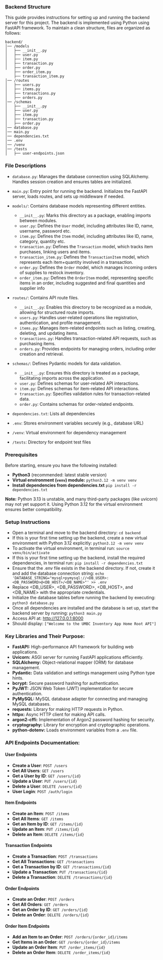 ### Backend Structure

This guide provides instructions for setting up and running the backend server for this project. The backend is implemented using Python using FastAPI framework. To maintain a clean structure, files are organized as follows:

```
backend/
│── /models
│   ├── __init__.py
│   ├── user.py
│   ├── item.py
│   ├── transaction.py
│   ├── order.py
    ├── order_item.py
    ├── transaction_item.py
│── /routes
│   ├── users.py
│   ├── items.py
│   ├── transactions.py
│   ├── orders.py
│── /schemas
│   ├── __init__.py
│   ├── user.py
│   ├── item.py
│   ├── transaction.py
│   ├── order.py
│── database.py
│── main.py
│── dependencies.txt
│── .env
│── /venv
│── /tests
│   ├── user-endpoints.json
```

### File Descriptions

- `database.py`: Manages the database connection using SQLAlchemy. Handles session creation and ensures tables are initialized.
- `main.py`: Entry point for running the backend. Initializes the FastAPI server, loads routes, and sets up middleware if needed.
- `models/`: Contains database models representing different entities.
  - `__init__.py`: Marks this directory as a package, enabling imports between modules.
  - `user.py`: Defines the `User` model, including attributes like ID, name, username, password etc.
  - `item.py`: Defines the `Item` model, including attributes like ID, name, category, quantity etc.
  - `transaction.py`: Defines the `Transaction` model, which tracks item purchases, linking users and items.
  - `transaction_item.py`: Defines the `TransactionItem` model, which represents each item+quantity involved in a transaction.
  - `order.py`: Defines the `Order` model, which manages incoming orders of supplies to restock inventory.
  - `order_item.py`: Defines the `OrderItem` model, representing specific items in an order, including suggested and final quantities and supplier info

- `routes/`: Contains API route files.
  - `__init__.py`: Enables this directory to be recognized as a module, allowing for structured route imports.
  - `users.py`: Handles user-related operations like registration, authentication, and profile management.
  - `items.py`: Manages item-related endpoints such as listing, creating, deleting, and updating items.
  - `transactions.py`: Handles transaction-related API requests, such as purchasing items.
  - `orders.py`: Provides endpoints for managing orders, including order creation and retrieval.
- `schemas/`: Defines Pydantic models for data validation.
  - `__init__.py`: Ensures this directory is treated as a package, facilitating imports across the application.
  - `user.py`: Defines schemas for user-related API interactions.
  - `item.py`: Defines schemas for item-related API interactions.
  - `transaction.py`: Specifies validation rules for transaction-related data.
  - `order.py`: Contains schemas for order-related endpoints.
- `dependencies.txt`: Lists all dependencies
- `.env`: Stores environment variables securely (e.g., database URL)
- `/venv`: Virtual environment for dependency management
- `/tests`: Directory for endpoint test files

### Prerequisites

Before starting, ensure you have the following installed:

- **Python3** (recommended: latest stable version)
- **Virtual environment (`venv`) module:** `python3.12 -m venv venv`
- **Install dependencies from dependencies.txt** `pip install -r dependencies.txt`

**Note:** Python 3.13 is unstable, and many third-party packages (like uvicorn) may not yet support it. Using Python 3.12 for the virtual environment ensures better compatibility.

### Setup Instructions

- Open a terminal and move to the backend directory: `cd backend`
- If this is your first time setting up the backend, create a new virtual environment with Python 3.12 explicitly: `python3.12 -m venv venv`
- To activate the virtual environment, in terminal run: `source venv/bin/activate`
- If this is your first time setting up the backend, install the required dependencies, in terminal run: `pip install -r dependencies.txt`
- Ensure that the .env file exists in the backend directory. If not, create it and add the database connection string: `echo 'DATABASE_STRING="mysql+pymysql://<DB_USER>:<DB_PASSWORD>@<DB_HOST>/<DB_NAME>"' >> .env`
- Replace <DB_USER>, <DB_PASSWORD>, <DB_HOST>, and <DB_NAME> with the appropriate credentials.
- Initialize the database tables before running the backend by executing: `python3 database.py`
- Once all dependencies are installed and the database is set up, start the backend server by running: `python3 main.py`
- Access API at: http://127.0.0.1:8000
- Should display: `["Welcome to the UMBC Inventory App Home Root API"]`

### Key Libraries and Their Purpose:

- **FastAPI:** High-performance API framework for building web applications.
- **Uvicorn:** ASGI server for running FastAPI applications efficiently.
- **SQLAlchemy:** Object-relational mapper (ORM) for database management.
- **Pydantic:** Data validation and settings management using Python type hints.
- **bcrypt:** Secure password hashing for authentication.
- **PyJWT:** JSON Web Token (JWT) implementation for secure authentication.
- **PyMySQL:** MySQL database adapter for connecting and managing MySQL databases.
- **requests:** Library for making HTTP requests in Python.
- **httpx:** Async HTTP client for making API calls.
- **argon2-cffi:** Implementation of Argon2 password hashing for security.
- **cryptography:** Library for encryption and cryptographic operations.
- **python-dotenv:** Loads environment variables from a `.env` file.

### API Endpoints Documentation:

#### User Endpoints

- **Create a User**: `POST /users`
- **Get All Users**: `GET /users`
- **Get a User by ID**: `GET /users/{id}`
- **Update a User**: `PUT /users/{id}`
- **Delete a User**: `DELETE /users/{id}`
- **User Login**: `POST /auth/login`

#### Item Endpoints

- **Create an Item**: `POST /items`
- **Get All Items**: `GET /items`
- **Get an Item by ID**: `GET /items/{id}`
- **Update an Item**: `PUT /items/{id}`
- **Delete an Item**: `DELETE /items/{id}`

#### Transaction Endpoints

- **Create a Transaction**: `POST /transactions`
- **Get All Transactions**: `GET /transactions`
- **Get a Transaction by ID**: `GET /transactions/{id}`
- **Update a Transaction**: `PUT /transactions/{id}`
- **Delete a Transaction**: `DELETE /transactions/{id}`

#### Order Endpoints

- **Create an Order**: `POST /orders`
- **Get All Orders**: `GET /orders`
- **Get an Order by ID**: `GET /orders/{id}`
- **Delete an Order**: `DELETE /orders/{id}`

#### Order Item Endpoints

- **Add an Item to an Order**: `POST /orders/{order_id}/items`
- **Get Items in an Order**: `GET /orders/{order_id}/items`
- **Update an Order Item**: `PUT /order_items/{id}`
- **Delete an Order Item**: `DELETE /order_items/{id}`
